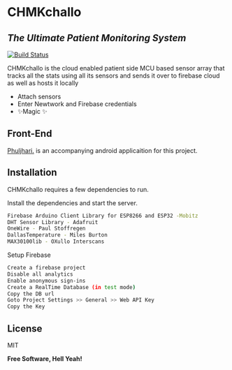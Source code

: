 # CHMKchallo
## _The Ultimate Patient Monitoring System_

[![Build Status](https://travis-ci.org/joemccann/dillinger.svg?branch=master)](https://travis-ci.org/joemccann/dillinger)

CHMKchallo is the cloud enabled patient side MCU based sensor array that tracks all the stats using all its sensors
and sends it over to firebase cloud as well as hosts it locally

- Attach sensors
- Enter Newtwork and Firebase credentials
- ✨Magic ✨

## Front-End

[Phuljhari.](https://github.com/1719pankaj/Phuljhari) is an accompanying android applicaition for this project.

## Installation

CHMKchallo requires a few dependencies to run.

Install the dependencies and start the server.

```sh
Firebase Arduino Client Library for ESP8266 and ESP32 -Mobitz
DHT Sensor Library - Adafruit
OneWire - Paul Stoffregen
DallasTemperature - Miles Burton
MAX30100lib - OXullo Interscans
```

Setup Firebase

```sh
Create a firebase project
Disable all analytics
Enable anonymous sign-ins
Create a RealTime Database (in test mode)
Copy the DB url
Goto Project Settings >> General >> Web API Key
Copy the Key
```


## License

MIT

**Free Software, Hell Yeah!**
